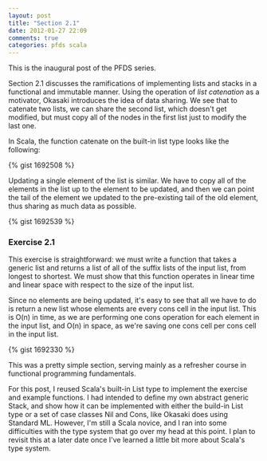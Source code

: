 ```yaml
---
layout: post
title: "Section 2.1"
date: 2012-01-27 22:09
comments: true
categories: pfds scala
---
```

This is the inaugural post of the PFDS series.

Section 2.1 discusses the ramifications of implementing lists and stacks in a
functional and immutable manner. Using the operation of <em>list catenation</em>
as a motivator, Okasaki introduces the idea of data sharing. We see that to
catenate two lists, we can share the second list, which doesn't get modified,
but must copy all of the nodes in the first list just to modify the last one.

In Scala, the function catenate on the built-in list type looks like the
following:

{% gist 1692508 %}

Updating a single element of the list is similar. We have to copy all of the
elements in the list up to the element to be updated, and then we can point the
tail of the element we updated to the pre-existing tail of the old element,
thus sharing as much data as possible.

{% gist 1692539 %}

### Exercise 2.1

This exercise is straightforward: we must write a function that takes a generic
list and returns a list of all of the suffix lists of the input list,
from longest to shortest. We must show that this function operates in linear
time and linear space with respect to the size of the input list.

Since no elements are being updated, it's easy to see that all we have to do is
return a new list whose elements are every cons cell in the input list. This
is O(n) in time, as we are performing one cons operation for each element in the
input list, and O(n) in space, as we're saving one cons cell per cons cell in
the input list.

{% gist 1692330 %}

This was a pretty simple section, serving mainly as a refresher course in
functional programming fundamentals.

For this post, I reused Scala's built-in List type to implement the exercise
and example functions. I had intended to define my own abstract generic Stack,
and show how it can be implemented with either the build-in List type or a set
of case classes Nil and Cons, like Okasaki does using Standard ML. However, I'm
still a Scala novice, and I ran into some difficulties with the type system
that go over my head at this point. I plan to revisit this at a later date once
I've learned a little bit more about Scala's type system.
